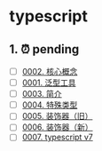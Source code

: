 # typescript


## 1. ⏰ pending

- [ ] [0002. 核心概念](https://tnotesjs.github.io/TNotes.typescript/notes/0002.%20%E6%A0%B8%E5%BF%83%E6%A6%82%E5%BF%B5/README)
- [ ] [0001. 泛型工具](https://tnotesjs.github.io/TNotes.typescript/notes/0001.%20%E6%B3%9B%E5%9E%8B%E5%B7%A5%E5%85%B7/README)
- [ ] [0003. 简介](https://tnotesjs.github.io/TNotes.typescript/notes/0003.%20%E7%AE%80%E4%BB%8B/README)
- [ ] [0004. 特殊类型](https://tnotesjs.github.io/TNotes.typescript/notes/0004.%20%E7%89%B9%E6%AE%8A%E7%B1%BB%E5%9E%8B/README)
- [ ] [0005. 装饰器（旧）](https://tnotesjs.github.io/TNotes.typescript/notes/0005.%20%E8%A3%85%E9%A5%B0%E5%99%A8%EF%BC%88%E6%97%A7%EF%BC%89/README)
- [ ] [0006. 装饰器（新）](https://tnotesjs.github.io/TNotes.typescript/notes/0006.%20%E8%A3%85%E9%A5%B0%E5%99%A8%EF%BC%88%E6%96%B0%EF%BC%89/README)
- [ ] [0007. typescript v7](https://tnotesjs.github.io/TNotes.typescript/notes/0007.%20typescript%20v7/README)
